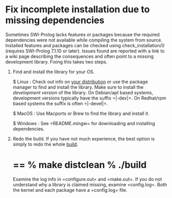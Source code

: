 # Fix incomplete installation due to missing dependencies

Sometimes SWI-Prolog lacks features or packages because the required
dependencies were not available while compiling the system from source.
Installed features and packages can be checked using
check_installation/0 (requires SWI-Prolog 7.1.10 or later). Issues found
are reported with a link to a wiki page describing the consequences and
often point to a missing development library. Fixing this takes two
steps.

  1. Find and install the library for your OS.

     $ Linux :
     Check out info on [your distribution](</build/LinuxDistro.txt>) or
     use the package manager to find and install the library.  Make sure
     to install the *development version* of the library. On Debian/apt
     based systems, development versions typically have the suffix
     =|-dev|=. On Redhat/rpm based systems the suffix is often
     =|-devel|=.

     $ MacOS :
     Use Macports or Brew to find the library and install it.

     $ Windows :
     See =README.mingw= for downloading and installing dependencies.

  2. Redo the build.  If you have not much experience, the best option is simply
     to redo the whole [build](</build/unix.html>).

     ==
     % make distclean
     % ./build
     ==

     Examine the log info in =configure.out= and =make.out=. If you do
     not understand why a library is claimed missing, examine
     =config.log=.  Both the kernel and each package have a =config.log=
     file.
